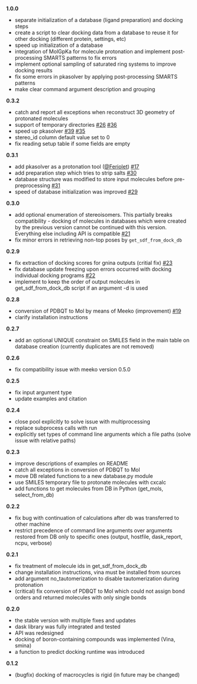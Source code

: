 **1.0.0**
- separate initialization of a database (ligand preparation) and docking steps
- create a script to clear docking data from a database to reuse it for other docking (different protein, settings, etc)
- speed up initialization of a database
- integration of MolGpKa for molecule protonation and implement post-processing SMARTS patterns to fix errors 
- implement optional sampling of saturated ring systems to improve docking results 
- fix some errors in pkasolver by applying post-processing SMARTS patterns
- make clear command argument description and grouping

**0.3.2**
- catch and report all exceptions when reconstruct 3D geometry of protonated molecules
- support of temporary directories [#26](https://github.com/ci-lab-cz/easydock/issues/26) [#36](https://github.com/ci-lab-cz/easydock/pull/36)
- speed up pkasolver [#39](https://github.com/ci-lab-cz/easydock/pull/39) [#35](https://github.com/ci-lab-cz/easydock/issues/35)
- stereo_id column default value set to 0
- fix reading setup table if some fields are empty

**0.3.1**
- add pkasolver as a protonation tool ([@Feriolet](https://github.com/Feriolet)) [#17](https://github.com/ci-lab-cz/easydock/issues/17)
- add preparation step which tries to strip salts [#30](https://github.com/ci-lab-cz/easydock/issues/30)
- database structure was modified to store input molecules before pre-preprocessing [#31](https://github.com/ci-lab-cz/easydock/pull/31)
- speed of database initialization was improved [#29](https://github.com/ci-lab-cz/easydock/pull/29)

**0.3.0**
- add optional enumeration of stereoisomers. This partially breaks compatibility - docking of molecules in databases which were created by the previous version cannot be continued with this version. Everything else including API is compatible [#21](https://github.com/ci-lab-cz/easydock/pull/21)
- fix minor errors in retrieving non-top poses by `get_sdf_from_dock_db`

**0.2.9**
- fix extraction of docking scores for gnina outputs (critial fix) [#23](https://github.com/ci-lab-cz/easydock/pull/23)
- fix database update freezing upon errors occurred with docking individual docking programs [#22](https://github.com/ci-lab-cz/easydock/issues/22)
- implement to keep the order of output molecules in get_sdf_from_dock_db script if an argument -d is used

**0.2.8**
- conversion of PDBQT to Mol by means of Meeko (improvement) [#19](https://github.com/ci-lab-cz/easydock/pull/19)
- clarify installation instructions

**0.2.7**
- add an optional UNIQUE constraint on SMILES field in the main table on database creation (currently duplicates are not removed)

**0.2.6**
- fix compatibility issue with meeko version 0.5.0

**0.2.5**
- fix input argument type
- update examples and citation

**0.2.4**
- close pool explicitly to solve issue with multiprocessing
- replace subprocess calls with run
- explicitly set types of command line arguments which a file paths (solve issue with relative paths)

**0.2.3**
- improve descriptions of examples on README
- catch all exceptions in conversion of PDBQT to Mol
- move DB related functions to a new database.py module
- use SMILES temporary file to protonate molecules with cxcalc
- add functions to get molecules from DB in Python (get_mols, select_from_db)

**0.2.2**
- fix bug with continuation of calculations after db was transferred to other machine
- restrict precedence of command line arguments over arguments restored from DB only to specific ones (output, hostfile, dask_report, ncpu, verbose)

**0.2.1**
- fix treatment of molecule ids in get_sdf_from_dock_db
- change installation instructions, vina must be installed from sources
- add argument no_tautomerization to disable tautomerization during protonation
- (critical) fix conversion of PDBQT to Mol which could not assign bond orders and returned molecules with only single bonds 

**0.2.0**
- the stable version with multiple fixes and updates
- dask library was fully integrated and tested
- API was redesigned
- docking of boron-containing compounds was implemented (Vina, smina)
- a function to predict docking runtime was introduced   

**0.1.2**
- (bugfix) docking of macrocycles is rigid (in future may be changed)
